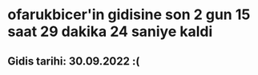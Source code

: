 # ofarukbicer'in gidisine son 2 gun 15 saat 29 dakika 24 saniye kaldi

## Gidis tarihi: 30.09.2022 :(